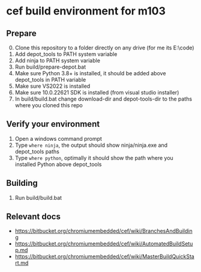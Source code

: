 # cef build environment for m103

## Prepare
0. Clone this repository to a folder directly on any drive (for me its E:\code)
1. Add depot_tools to PATH system variable
2. Add ninja to PATH system variable
3. Run build/prepare-depot.bat
4. Make sure Python 3.8+ is installed, it should be added above depot_tools in PATH variable
5. Make sure VS2022 is installed
6. Make sure 10.0.22621 SDK is installed (from visual studio installer)
7. In build/build.bat change download-dir and depot-tools-dir to the paths where you cloned this repo

## Verify your environment
1. Open a windows command prompt
2. Type `where ninja`, the output should show ninja/ninja.exe and depot_tools paths
3. Type `where python`, optimally it should show the path where you installed Python above depot_tools

## Building
1. Run build/build.bat

## Relevant docs
- https://bitbucket.org/chromiumembedded/cef/wiki/BranchesAndBuilding
- https://bitbucket.org/chromiumembedded/cef/wiki/AutomatedBuildSetup.md
- https://bitbucket.org/chromiumembedded/cef/wiki/MasterBuildQuickStart.md